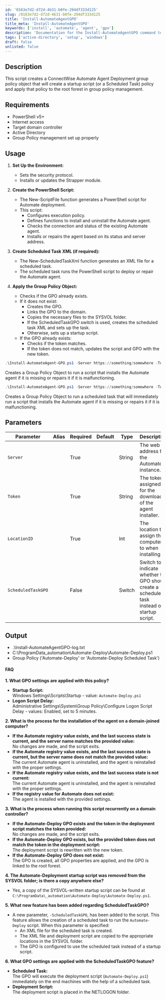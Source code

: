 ```yaml
---
id: '0163e7d2-d72d-4b31-b0fe-294df333d125'
slug: /0163e7d2-d72d-4b31-b0fe-294df333d125
title: 'Install-AutomateAgentGPO'
title_meta: 'Install-AutomateAgentGPO'
keywords: ['install', 'automate', 'agent', 'gpo']
description: 'Documentation for the Install-AutomateAgentGPO command to create a ConnectWise Automate Agent Deployment group policy object.'
tags: ['active-directory', 'setup', 'windows']
draft: false
unlisted: false
---
```


## Description
This script creates a ConnectWise Automate Agent Deployment group policy object that will create a startup script (or a Scheduled Task) policy and apply that policy to the root forest in group policy management.

## Requirements
- PowerShell v5+
- Internet access
- Target domain controller
- Active Directory
- Group Policy management set up properly

## Usage
1. **Set Up the Environment:**
   - Sets the security protocol.
   - Installs or updates the Strapper module.

2. **Create the PowerShell Script:**
   - The New-ScriptFile function generates a PowerShell script for Automate deployment.
   - This script:
     - Configures execution policy.
     - Defines functions to install and uninstall the Automate agent.
     - Checks the connection and status of the existing Automate agent.
     - Installs or repairs the agent based on its status and server address.

3. **Create Scheduled Task XML (if required):**
   - The New-ScheduledTaskXml function generates an XML file for a scheduled task.
   - The scheduled task runs the PowerShell script to deploy or repair the Automate agent.

4. **Apply the Group Policy Object:**
   - Checks if the GPO already exists.
   - If it does not exist:
     - Creates the GPO.
     - Links the GPO to the domain.
     - Copies the necessary files to the SYSVOL folder.
     - If the ScheduledTaskGPO switch is used, creates the scheduled task XML and sets up the task.
     - Otherwise, sets up a startup script.
   - If the GPO already exists:
     - Checks if the token matches.
     - If the token does not match, updates the script and GPO with the new token.

```powershell
.\Install-AutomateAgent-GPO.ps1 -Server https://something/somewhere -Token 78907gfdg890879fd7g98 -LocationID 2
```
Creates a Group Policy Object to run a script that installs the Automate agent if it is missing or repairs it if it is malfunctioning.

```powershell
.\Install-AutomateAgent-GPO.ps1 -Server https://something/somewhere -Token 78907gfdg890879fd7g98 -ScheduledTaskGPO -LocationID 2
```
Creates a Group Policy Object to run a scheduled task that will immediately run a script that installs the Automate agent if it is missing or repairs it if it is malfunctioning.

## Parameters
| Parameter         | Alias | Required  | Default   | Type      | Description                               |
| ----------------- | ----- | --------- | --------- | --------- | ----------------------------------------- |
| `Server`          |       | True      |           | String    | The web address for the Automate instance. |
| `Token`           |       | True      |           | String    | The token assigned for the download of the agent installer. |
| `LocationID`      |       | True      |           | Int       | The location to assign the computers to when installing. |
| `ScheduledTaskGPO`|       | False     |           | Switch    | Switch to indicate whether the GPO should create a scheduled task instead of a startup script. |

## Output
- .\Install-AutomateAgentGPO-log.txt
- C:\ProgramData\_automation\Automate-Deploy\Automate-Deploy.ps1
- Group Policy ('Automate-Deploy' or 'Automate-Deploy Scheduled Task')

#### FAQ

**1. What GPO settings are applied with this policy?**
- **Startup Script:**  
  Windows Settings\Scripts\Startup - value: `Automate-Deploy.ps1`
- **Logon Script Delay:**  
  Administrative Settings\System\Group Policy\Configure Logon Script Delay - values: Enabled, set to 5 minutes.

**2. What is the process for the installation of the agent on a domain-joined computer?**
- **If the Automate registry value exists, and the last success state is current, and the server name matches the provided value:**  
  No changes are made, and the script exits.
- **If the Automate registry value exists, and the last success state is current, but the server name does not match the provided value:**  
  The current Automate agent is uninstalled, and the agent is reinstalled with the proper settings.
- **If the Automate registry value exists, and the last success state is not current:**  
  The current Automate agent is uninstalled, and the agent is reinstalled with the proper settings.
- **If the registry value for Automate does not exist:**  
  The agent is installed with the provided settings.

**3. What is the process when running this script recurrently on a domain controller?**
- **If the Automate-Deploy GPO exists and the token in the deployment script matches the token provided:**  
  No changes are made, and the script exits.
- **If the Automate-Deploy GPO exists, but the provided token does not match the token in the deployment script:**  
  The deployment script is rewritten with the new token.
- **If the Automate-Deploy GPO does not exist:**  
  The GPO is created, all GPO properties are applied, and the GPO is linked to the root forest.

**4. The Automate-Deployment startup script was removed from the SYSVOL folder; is there a copy anywhere else?**
- Yes, a copy of the SYSVOL-written startup script can be found at `C:\ProgramData\_automation\Automate-Deploy\Automate-Deploy.ps1`.

**5. What new feature has been added regarding ScheduledTaskGPO?**
- A new parameter, `-ScheduledTaskGPO`, has been added to the script. This feature allows the creation of a scheduled task to run the `Automate-Deploy` script. When this parameter is specified:
  - An XML file for the scheduled task is created.
  - The XML file and deployment script are copied to the appropriate locations in the SYSVOL folder.
  - The GPO is configured to use the scheduled task instead of a startup script.

**6. What GPO settings are applied with the ScheduledTaskGPO feature?**
- **Scheduled Task:**  
  The GPO will execute the deployment script (`Automate-Deploy.ps1`) immediately on the end machines with the help of a scheduled task.
- **Deployment Script:**  
  The deployment script is placed in the NETLOGON folder.


